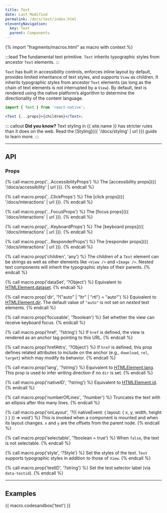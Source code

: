 ```yaml
---
title: Text
date: Last Modified
permalink: /docs/text/index.html
eleventyNavigation:
  key: Text
  parent: Components
---
```


{% import "fragments/macros.html" as macro with context %}

:::lead
The fundamental text primitive. `Text` inherits typographic styles from ancestor `Text` elements.
:::

`Text` has built in accessibility controls, enforces inline layout by default, provides limited inheritance of text styles, and supports `View` as children. It inherits typographic styles from ancestor `Text` elements (as long as the chain of text elements is not interrupted by a `View`). By default, text is rendered using the native platform’s algorithm to determine the directionality of the content language.

```jsx
import { Text } from 'react-native';

<Text {...props}>{children}</Text>;
```

::: callout 
**Did you know?** Text styling in {{ site.name }} has stricter rules than it does on the web. Read the [Styling]({{ '/docs/styling' | url }}) guide to learn more.
:::

---

## API

### Props

{% call macro.prop('...AccessibilityProps') %}
The [accessibility props]({{ '/docs/accessibility' | url }}).
{% endcall %}

{% call macro.prop('...ClickProps') %}
The [click props]({{ '/docs/interactions' | url }}).
{% endcall %}

{% call macro.prop('...FocusProps') %}
The [focus props]({{ '/docs/interactions' | url }}).
{% endcall %}

{% call macro.prop('...KeyboardProps') %}
The [keyboard props]({{ '/docs/interactions' | url }}).
{% endcall %}

{% call macro.prop('...ResponderProps') %}
The [responder props]({{ '/docs/interactions' | url }}).
{% endcall %}

{% call macro.prop('children', 'any') %}
The children of a `Text` element can be strings as well as other elements like `<View />` and `<Image />`. Nested text components will inherit the typographic styles of their parents.
{% endcall %}

{% call macro.prop('dataSet', '?Object') %}
Equivalent to [HTMLElement.dataset](https://developer.mozilla.org/en-US/docs/Web/API/HTMLOrForeignElement/dataset).
{% endcall %}

{% call macro.prop('dir', '?("auto" | "ltr" | "rtl") = "auto"') %}
Equivalent to [HTMLElement.dir](https://developer.mozilla.org/en-US/docs/Web/API/HTMLElement/dir). The default value of `"auto"` is not set on *nested* text elements.
{% endcall %}

{% call macro.prop('focusable', '?boolean') %}
Set whether the view can receive keyboard focus.
{% endcall %}

{% call macro.prop('href', '?string') %}
If `href` is defined, the view is rendered as an anchor tag pointing to this URL.
{% endcall %}

{% call macro.prop('hrefAttrs', '?Object') %}
If `href` is defined, this prop defines related attributes to include on the anchor (e.g., `download`, `rel`, `target`) which may modify its behavior.
{% endcall %}

{% call macro.prop('lang', '?string') %}
Equivalent to [HTMLElement.lang](https://developer.mozilla.org/en-US/docs/Web/HTML/Global_attributes/lang). This prop is used to infer writing direction if no `dir` is set.
{% endcall %}

{% call macro.prop('nativeID', '?string') %}
Equivalent to [HTMLElement.id](https://developer.mozilla.org/en-US/docs/Web/HTML/Global_attributes/id).
{% endcall %}

{% call macro.prop('numberOfLines', '?number') %}
Truncates the text with an ellipsis after this many lines.
{% endcall %}

{% call macro.prop('onLayout', '?({ nativeEvent: { layout: { x, y, width, height } } }) => void') %}
This is invoked when a component is mounted and when its layout changes. `x` and `y` are the offsets from the parent node.
{% endcall %}

{% call macro.prop('selectable', '?boolean = true') %}
When `false`, the text is not selectable.
{% endcall %}

{% call macro.prop('style', '?Style') %}
Set the styles of the text. `Text` supports typographic styles in addition to those of `View`.
{% endcall %}

{% call macro.prop('testID', '?string') %}
Set the test selector label (via `data-testid`).
{% endcall %}

---

## Examples

{{ macro.codesandbox('text') }}
